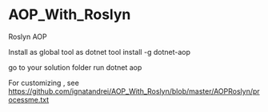 # AOP_With_Roslyn
Roslyn AOP


Install as global tool as
dotnet tool install -g dotnet-aop

go to your solution folder
run
dotnet aop

For customizing , see https://github.com/ignatandrei/AOP_With_Roslyn/blob/master/AOPRoslyn/processme.txt
